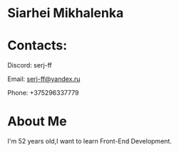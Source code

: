 # Siarhei Mikhalenka
# Contacts:

Discord: serj-ff

Email:   <serj-ff@yandex.ru>

Phone:     +375296337779

# About Me

I'm 52 years old,I want to learn Front-End Development.
